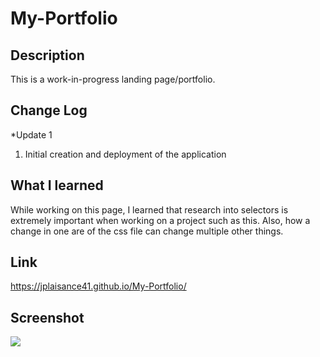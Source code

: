 # My-Portfolio

## Description

This is a work-in-progress landing page/portfolio.

## Change Log

*Update 1
1) Initial creation and deployment of the application

## What I learned

While working on this page, I learned that research into selectors is extremely important when working on a project such as this. Also, how a change in one are of the css file can change multiple other things.

## Link

https://jplaisance41.github.io/My-Portfolio/

## Screenshot

![](./assets/screenshot.png)
